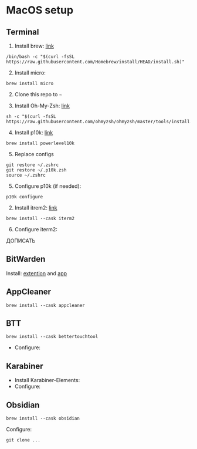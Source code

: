 # MacOS setup

## Terminal

1. Install brew: [link](https://brew.sh/)

```
/bin/bash -c "$(curl -fsSL https://raw.githubusercontent.com/Homebrew/install/HEAD/install.sh)"
```

2. Install micro:

```
brew install micro
```

2. Clone this repo to `~`

4. Install Oh-My-Zsh: [link](https://ohmyz.sh/)

```
sh -c "$(curl -fsSL https://raw.githubusercontent.com/ohmyzsh/ohmyzsh/master/tools/install.sh)"
```

4. Install p10k: [link](https://github.com/romkatv/powerlevel10k)

```
brew install powerlevel10k
```

5. Replace configs

```
git restore ~/.zshrc
git restore ~/.p10k.zsh
source ~/.zshrc
```

5. Configure p10k (if needed):

```
p10k configure
```

2. Install itrem2: [link](https://iterm2.com/downloads.html)

```
brew install --cask iterm2
```

6. Configure iterm2:

ДОПИСАТЬ

## BitWarden

Install: [extention](https://chromewebstore.google.com/detail/bitwarden-password-manage/nngceckbapebfimnlniiiahkandclblb) and [app](https://bitwarden.com/download/)

## AppCleaner

```
brew install --cask appcleaner
```

## BTT

```
brew install --cask bettertouchtool
```

- Configure:

## Karabiner

- Install Karabiner-Elements:
- Configure:

## Obsidian

```
brew install --cask obsidian
```

Configure:

```
git clone ...
```
